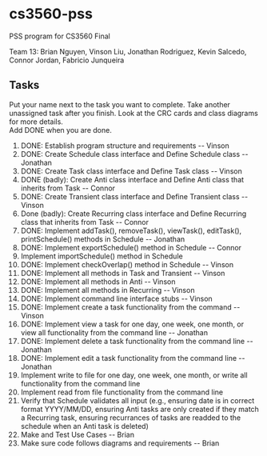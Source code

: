 # cs3560-pss
PSS program for CS3560 Final</br>

Team 13:  Brian Nguyen, Vinson Liu, Jonathan Rodriguez, Kevin Salcedo, Connor Jordan, Fabricio Junqueira

## Tasks
Put your name next to the task you want to complete. Take another unassigned task after you finish.
Look at the CRC cards and class diagrams for more details. </br>
Add DONE when you are done. </br>
1. DONE: Establish program structure and requirements -- Vinson
2. DONE: Create Schedule class interface and Define Schedule class -- Jonathan
3. DONE: Create Task class interface and Define Task class -- Vinson
4. DONE (badly): Create Anti class interface and Define Anti class that inherits from Task -- Connor
5. DONE: Create Transient class interface and Define Transient class -- Vinson
6. Done (badly): Create Recurring class interface and Define Recurring class that inherits from Task -- Connor
7. DONE: Implement addTask(), removeTask(), viewTask(), editTask(), printSchedule() methods in Schedule -- Jonathan
8. DONE: Implement exportSchedule() method in Schedule -- Connor
9. Implement importSchedule() method in Schedule 
10. DONE: Implement checkOverlap() method in Schedule -- Vinson
11. DONE: Implement all methods in Task and Transient -- Vinson
12. DONE: Implement all methods in Anti -- Vinson
13. DONE: Implement all methods in Recurring -- Vinson
14. DONE: Implement command line interface stubs -- Vinson
15. DONE: Implement create a task functionality from the command  -- Vinson
16. DONE: Implement view a task for one day, one week, one month, or view all functionality from the command line -- Jonathan
17. DONE: Implement delete a task functionality from the command line -- Jonathan
18. DONE: Implement edit a task functionality from the command line -- Jonathan
19. Implement write to file for one day, one week, one month, or write all functionality from the command line
20. Implement read from file functionality from the command line
21. Verify that Schedule validates all input (e.g., ensuring date is in correct format YYYY/MM/DD, ensuring Anti tasks are only created if they match a Recurring task, ensuring recurrances of tasks are readded to the schedule when an Anti task is deleted)
22. Make and Test Use Cases -- Brian
23. Make sure code follows diagrams and requirements -- Brian
